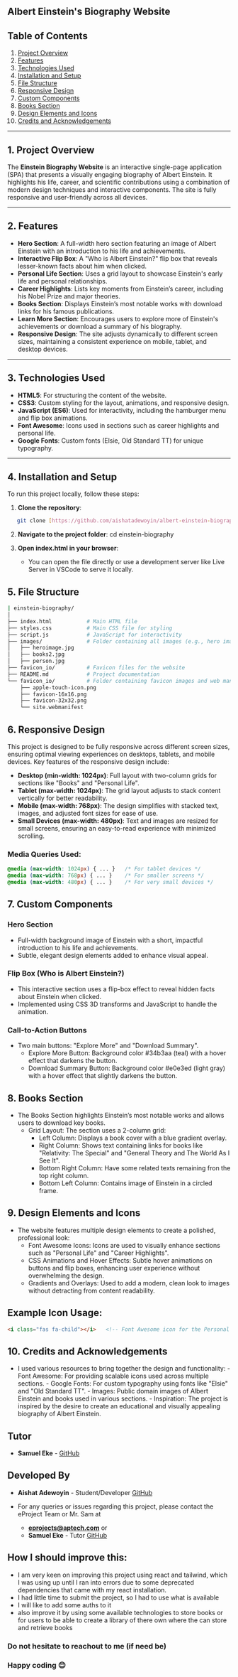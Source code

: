## Albert Einstein's Biography Website

## Table of Contents
1. [Project Overview](#project-overview)
2. [Features](#features)
3. [Technologies Used](#technologies-used)
4. [Installation and Setup](#installation-and-setup)
5. [File Structure](#file-structure)
6. [Responsive Design](#responsive-design)
7. [Custom Components](#custom-components)
8. [Books Section](#books-section)
9. [Design Elements and Icons](#design-elements-and-icons)
10. [Credits and Acknowledgements](#credits-and-acknowledgements)

---

## 1. Project Overview

The **Einstein Biography Website** is an interactive single-page application (SPA) that presents a visually engaging biography of Albert Einstein. It highlights his life, career, and scientific contributions using a combination of modern design techniques and interactive components. The site is fully responsive and user-friendly across all devices.

---

## 2. Features

- **Hero Section**: A full-width hero section featuring an image of Albert Einstein with an introduction to his life and achievements.
- **Interactive Flip Box**: A "Who is Albert Einstein?" flip box that reveals lesser-known facts about him when clicked.
- **Personal Life Section**: Uses a grid layout to showcase Einstein's early life and personal relationships.
- **Career Highlights**: Lists key moments from Einstein’s career, including his Nobel Prize and major theories.
- **Books Section**: Displays Einstein’s most notable works with download links for his famous publications.
- **Learn More Section**: Encourages users to explore more of Einstein's achievements or download a summary of his biography.
- **Responsive Design**: The site adjusts dynamically to different screen sizes, maintaining a consistent experience on mobile, tablet, and desktop devices.

---

## 3. Technologies Used

- **HTML5**: For structuring the content of the website.
- **CSS3**: Custom styling for the layout, animations, and responsive design.
- **JavaScript (ES6)**: Used for interactivity, including the hamburger menu and flip box animations.
- **Font Awesome**: Icons used in sections such as career highlights and personal life.
- **Google Fonts**: Custom fonts (Elsie, Old Standard TT) for unique typography.

---

## 4. Installation and Setup

To run this project locally, follow these steps:

1. **Clone the repository**:
```bash
   git clone [https://github.com/aishatadewoyin/albert-einstein-biography.git](https://github.com/AishatAdewoyin/Albert-einstein-biography)
```

2. **Navigate to the project folder**:
   cd einstein-biography

3. **Open index.html in your browser**:
   - You can open the file directly or use a development server like Live Server in VSCode to serve it locally.

## 5. File Structure
```bash
| einstein-biography/
│
├── index.html           # Main HTML file
├── styles.css           # Main CSS file for styling
├── script.js            # JavaScript for interactivity
├── images/              # Folder containing all images (e.g., hero image, person image, book image)
│   ├── heroimage.jpg
│   ├── books2.jpg
│   ├── person.jpg
├── favicon_io/          # Favicon files for the website
├── README.md            # Project documentation
└── favicon_io/          # Folder containing favicon images and web manifest
    ├── apple-touch-icon.png
    ├── favicon-16x16.png
    ├── favicon-32x32.png
    └── site.webmanifest
```

## 6. Responsive Design
This project is designed to be fully responsive across different screen sizes, ensuring optimal viewing experiences on desktops, tablets, and mobile devices. Key features of the responsive design include:

- **Desktop (min-width: 1024px)**: Full layout with two-column grids for sections like "Books" and "Personal Life".
- **Tablet (max-width: 1024px)**: The grid layout adjusts to stack content vertically for better readability.
- **Mobile (max-width: 768px)**: The design simplifies with stacked text, images, and adjusted font sizes for ease of use.
- **Small Devices (max-width: 480px)**: Text and images are resized for small screens, ensuring an easy-to-read experience with minimized scrolling.

### Media Queries Used:
```css
@media (max-width: 1024px) { ... }   /* For tablet devices */
@media (max-width: 768px) { ... }    /* For smaller screens */
@media (max-width: 480px) { ... }    /* For very small devices */
```

## 7. Custom Components
### Hero Section
- Full-width background image of Einstein with a short, impactful introduction to his life and achievements.
- Subtle, elegant design elements added to enhance visual appeal.

### Flip Box (Who is Albert Einstein?)
- This interactive section uses a flip-box effect to reveal hidden facts about Einstein when clicked.
- Implemented using CSS 3D transforms and JavaScript to handle the animation.

### Call-to-Action Buttons
- Two main buttons: "Explore More" and "Download Summary".
   - Explore More Button: Background color #34b3aa (teal) with a hover effect that darkens the button.
   - Download Summary Button: Background color #e0e3ed (light gray) with a hover effect that slightly darkens the button.

## 8. Books Section
- The Books Section highlights Einstein’s most notable works and allows users to download key books.
   - Grid Layout: The section uses a 2-column grid:
      - Left Column: Displays a book cover with a blue gradient overlay.
      - Right Column: Shows text containing links for books like "Relativity: The Special" and "General Theory and The World As I See It".
      - Bottom Right Column: Have some related texts remaining fron the top right column.
      - Bottom Left Column: Contains image of Einstein in a circled frame.

## 9. Design Elements and Icons
- The website features multiple design elements to create a polished, professional look:
   - Font Awesome Icons: Icons are used to visually enhance sections such as "Personal Life" and "Career Highlights".
   - CSS Animations and Hover Effects: Subtle hover animations on buttons and flip boxes,          enhancing user experience without overwhelming the design.
   - Gradients and Overlays: Used to add a modern, clean look to images without detracting from content readability.
## Example Icon Usage:
```HTML
<i class="fas fa-child"></i>   <!-- Font Awesome icon for the Personal Life Section -->
```

## 10. Credits and Acknowledgements
- I used various resources to bring together the design and functionality:
      - Font Awesome: For providing scalable icons used across multiple sections.
      - Google Fonts: For custom typography using fonts like "Elsie" and "Old Standard TT".
      - Images: Public domain images of Albert Einstein and books used in various sections.
      - Inspiration: The project is inspired by the desire to create an educational and visually appealing biography of Albert Einstein.

## Tutor
- **Samuel Eke** - [GitHub](https://github.com/samuel-eke)

## Developed By
- **Aishat Adewoyin** - Student/Developer [GitHub](https://github.com/aishatadewoyin)

- For any queries or issues regarding this project, please contact the eProject Team or Mr. Sam at
   - **eprojects@aptech.com** or
   - **Samuel Eke** - Tutor [GitHub](https://github.com/samuel-eke)

## How I should improve this:
   -  I am very keen on improving this project using react and tailwind, which I was using up until I ran into errors due to some deprecated dependencies that came with my react installation.
   - I had little time to submit the project, so I had to use what is available
   - I will like to add some auths to it
   - also improve it by using some available technologies to store books or for users to be able to create a library of there own where the can store and retrieve books


### Do not hesitate to reachout to me (if need be)
### Happy coding 😊